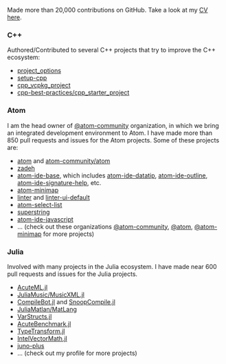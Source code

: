 Made more than 20,000 contributions on GitHub. Take a look at my [CV here](https://github.com/aminya/aminya/raw/main/Amin-Yahyaabadi-CV.pdf). 

### C++

Authored/Contributed to several C++ projects that try to improve the C++ ecosystem:

- [project_options](https://github.com/aminya/project_options)
- [setup-cpp](https://github.com/aminya/setup-cpp)
- [cpp_vcpkg_project](https://github.com/aminya/cpp_vcpkg_project)
- [cpp-best-practices/cpp_starter_project](https://github.com/cpp-best-practices/cpp_starter_project)


### Atom 
I am the head owner of [@atom-community](https://github.com/atom-community) organization, in which we bring an integrated development environment to Atom. I have made more than 850 pull requests and issues for the Atom projects. Some of these projects are:
- [atom](https://github.com/atom-community/atom) and [atom-community/atom](https://github.com/atom-community/atom)
- [zadeh](https://github.com/atom-community/zadeh)
- [atom-ide-base](https://github.com/atom-community/atom-ide-base), which includes [atom-ide-datatip](https://github.com/atom-community/atom-ide-datatip), [atom-ide-outline](https://github.com/atom-community/atom-ide-outline), [atom-ide-signature-help](https://github.com/atom-community/atom-ide-signature-help), etc.
- [atom-minimap](https://github.com/atom-minimap/minimap)
- [linter](https://github.com/steelbrain/linter) and [linter-ui-default](https://github.com/steelbrain/linter-ui-default)
- [atom-select-list](https://github.com/atom/atom-select-list)
- [superstring](https://github.com/aminya/superstring)
- [atom-ide-javascript](https://github.com/atom-community/atom-ide-javascript)
- ... (check out these organizations [@atom-community](https://github.com/atom-community), [@atom](https://github.com/atom), [@atom-minimap](https://github.com/atom-minimap) for more projects)

### Julia
Involved with many projects in the Julia ecosystem. I have made near 600 pull requests and issues for the Julia projects.
- [AcuteML.jl](https://github.com/aminya/AcuteML.jl)
- [JuliaMusic/MusicXML.jl](https://github.com/JuliaMusic/MusicXML.jl)
- [CompileBot.jl](https://github.com/aminya/CompileBot.jl) and [SnoopCompile.jl](https://github.com/timholy/SnoopCompile.jl)
- [JuliaMatlan/MatLang](https://github.com/juliamatlab/MatLang)
- [VarStructs.jl](https://github.com/aminya/VarStructs.jl)
- [AcuteBenchmark.jl](https://github.com/aminya/AcuteBenchmark.jl)
- [TypeTransform.jl](https://github.com/aminya/TypeTransform.jl)
- [IntelVectorMath.jl](https://github.com/JuliaMath/IntelVectorMath.jl)
- [juno-plus](https://github.com/aminya/juno-plus)
- ... (check out my profile for more projects)

